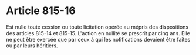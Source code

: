 # Article 815-16

Est nulle toute cession ou toute licitation opérée au mépris des dispositions des articles 815-14 et 815-15. L'action en nullité se prescrit par cinq ans. Elle ne peut être exercée que par ceux à qui les notifications devaient être faites ou par leurs héritiers.